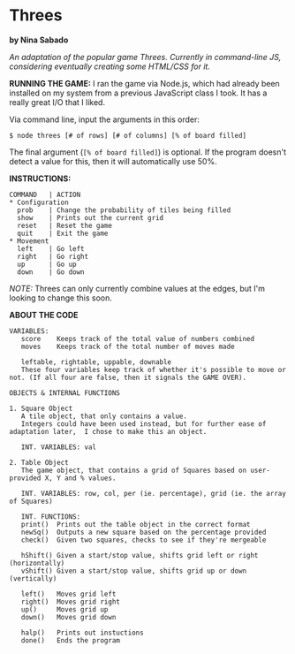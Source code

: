 # Threes
**by Nina Sabado**

*An adaptation of the popular game Threes. Currently in command-line JS, considering eventually creating some HTML/CSS for it.*


**RUNNING THE GAME:**
I ran the game via Node.js, which had already been installed on my system from a previous JavaScript class I took. It has a really great I/O that I liked.

Via command line, input the arguments in this order:
````
$ node threes [# of rows] [# of columns] [% of board filled]
````
The final argument (````[% of board filled]````) is optional. If the program doesn't detect a value for this, then it will automatically use 50%.


**INSTRUCTIONS:**

````
COMMAND   | ACTION   
* Configuration  
  prob    | Change the probability of tiles being filled
  show	  | Prints out the current grid
  reset   | Reset the game
  quit    | Exit the game                                 
* Movement          
  left    | Go left   
  right   | Go right  
  up      | Go up     
  down    | Go down   
````
*NOTE:*
Threes can only currently combine values at the edges, but I'm looking to change this soon.


**ABOUT THE CODE**

````
VARIABLES:
   score	Keeps track of the total value of numbers combined
   moves	Keeps track of the total number of moves made

   leftable, rightable, uppable, downable
   These four variables keep track of whether it's possible to move or not. (If all four are false, then it signals the GAME OVER).

OBJECTS & INTERNAL FUNCTIONS
   
1. Square Object
   A tile object, that only contains a value.
   Integers could have been used instead, but for further ease of adaptation later,  I chose to make this an object.
   
   INT. VARIABLES: val

2. Table Object
   The game object, that contains a grid of Squares based on user-provided X, Y and % values.
   
   INT. VARIABLES: row, col, per (ie. percentage), grid (ie. the array of Squares)
   
   INT. FUNCTIONS:
   print()	Prints out the table object in the correct format
   newSq()	Outputs a new square based on the percentage provided
   check()	Given two squares, checks to see if they're mergeable
   
   hShift()	Given a start/stop value, shifts grid left or right (horizontally)
   vShift() Given a start/stop value, shifts grid up or down (vertically)
   
   left()	Moves grid left
   right()	Moves grid right
   up()		Moves grid up
   down()	Moves grid down

   halp()	Prints out instuctions
   done()	Ends the program

````